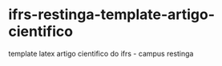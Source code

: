 # ifrs-restinga-template-artigo-cientifico
template latex artigo cientifico do ifrs - campus restinga
